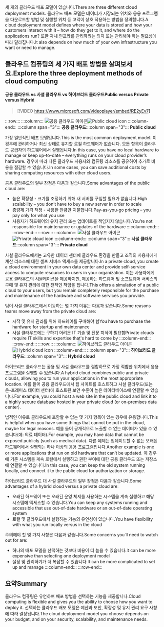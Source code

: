 <span data-ttu-id="e110c-101">세 개의 클라우드 배포 모델이 있습니다.</span><span class="sxs-lookup"><span data-stu-id="e110c-101">There are three different cloud deployment models.</span></span> <span data-ttu-id="e110c-102">클라우드 배포 모델은 데이터가 저장되는 위치와 응용 프로그램을 다운로드할 방법 및 실행할 위치 등 고객이 상호 작용하는 방법을 정의합니다.</span><span class="sxs-lookup"><span data-stu-id="e110c-102">A cloud deployment model defines where your data is stored and how your customers interact with it – how do they get to it, and where do the applications run?</span></span> <span data-ttu-id="e110c-103">또한 자체 인프라를 관리하려는 의지 또는 관리해야 하는 필요성에 따라 달라집니다.</span><span class="sxs-lookup"><span data-stu-id="e110c-103">It also depends on how much of your own infrastructure you want or need to manage.</span></span>

## <a name="explore-the-three-deployment-methods-of-cloud-computing"></a><span data-ttu-id="e110c-104">클라우드 컴퓨팅의 세 가지 배포 방법을 살펴보세요.</span><span class="sxs-lookup"><span data-stu-id="e110c-104">Explore the three deployment methods of cloud computing</span></span>

#### <a name="public-versus-private-versus-hybrid"></a><span data-ttu-id="e110c-105">공용 클라우드 vs 사설 클라우드 vs 하이브리드 클라우드</span><span class="sxs-lookup"><span data-stu-id="e110c-105">Public versus Private versus Hybrid</span></span>

> [!VIDEO https://www.microsoft.com/videoplayer/embed/RE2yEv7]

:::row:::
    :::column:::
        <span data-ttu-id="e110c-106">![공용 클라우드 아이콘](../media/4-public-cloud.png)</span><span class="sxs-lookup"><span data-stu-id="e110c-106">![Public cloud icon](../media/4-public-cloud.png)</span></span>
    :::column-end:::
    <span data-ttu-id="e110c-107">:::column span="3"::: **공용 클라우드**</span><span class="sxs-lookup"><span data-stu-id="e110c-107">:::column span="3"::: **Public cloud**</span></span>

<span data-ttu-id="e110c-108">가장 일반적인 배포 모델입니다.</span><span class="sxs-lookup"><span data-stu-id="e110c-108">This is the most common deployment model.</span></span> <span data-ttu-id="e110c-109">이 경우에 관리하거나 최신 상태로 유지할 로컬 하드웨어가 없습니다. 모든 항목이 클라우드 공급자의 하드웨어에서 실행됩니다.</span><span class="sxs-lookup"><span data-stu-id="e110c-109">In this case, you have no local hardware to manage or keep up-to-date – everything runs on your cloud provider’s hardware.</span></span> <span data-ttu-id="e110c-110">경우에 따라 다른 클라우드 사용자와 컴퓨팅 리소스를 공유하여 추가로 비용을 절감할 수 있습니다.</span><span class="sxs-lookup"><span data-stu-id="e110c-110">In some cases, you can save additional costs by sharing computing resources with other cloud users.</span></span>

<span data-ttu-id="e110c-111">공용 클라우드의 일부 장점은 다음과 같습니다.</span><span class="sxs-lookup"><span data-stu-id="e110c-111">Some advantages of the public cloud are:</span></span>

- <span data-ttu-id="e110c-112">높은 확장성 - 크기를 조정하기 위해 새 서버를 구입할 필요가 없습니다.</span><span class="sxs-lookup"><span data-stu-id="e110c-112">High scalability – you don’t have to buy a new server in order to scale</span></span>
- <span data-ttu-id="e110c-113">종량제 가격 책정 - 사용한 만큼만 지불합니다.</span><span class="sxs-lookup"><span data-stu-id="e110c-113">Pay-as-you-go pricing – you pay only for what you use</span></span>
- <span data-ttu-id="e110c-114">사용자가 하드웨어의 유지 관리 또는 업데이트를 책임지지 않습니다.</span><span class="sxs-lookup"><span data-stu-id="e110c-114">You’re not responsible for maintenance or updates of the hardware</span></span> :::column-end:::
  :::row-end:::
:::row:::
   :::column:::
        <span data-ttu-id="e110c-115">![사설 클라우드 아이콘](../media/4-private-cloud.png)</span><span class="sxs-lookup"><span data-stu-id="e110c-115">![Private cloud icon](../media/4-private-cloud.png)</span></span>
    :::column-end:::
    <span data-ttu-id="e110c-116">:::column span="3"::: **사설 클라우드**</span><span class="sxs-lookup"><span data-stu-id="e110c-116">:::column span="3"::: **Private cloud**</span></span>

<span data-ttu-id="e110c-117">사설 클라우드에서는 고유한 데이터 센터에 클라우드 환경을 만들고 조직의 사용자에게 계산 리소스에 대한 셀프 서비스 액세스를 제공합니다.</span><span class="sxs-lookup"><span data-stu-id="e110c-117">In a private cloud, you create a cloud environment in your own data center and provide self-service access to compute resources to users in your organization.</span></span> <span data-ttu-id="e110c-118">이는 사용자에게 공용 클라우드의 시뮬레이션을 제공하지만, 제공하는 하드웨어 및 소프트웨어 서비스의 구매 및 유지 관리에 대한 전적인 책임을 집니다.</span><span class="sxs-lookup"><span data-stu-id="e110c-118">This offers a simulation of a public cloud to your users, but you remain completely responsible for the purchase and maintenance of the hardware and software services you provide.</span></span>

<span data-ttu-id="e110c-119">팀이 사설 클라우드에서 이동하는 몇 가지 이유는 다음과 같습니다.</span><span class="sxs-lookup"><span data-stu-id="e110c-119">Some reasons teams move away from the private cloud are:</span></span>

- <span data-ttu-id="e110c-120">시작 및 유지 관리를 위해 하드웨어를 구매해야 함</span><span class="sxs-lookup"><span data-stu-id="e110c-120">You have to purchase the hardware for startup and maintenance</span></span>
- <span data-ttu-id="e110c-121">사설 클라우드에는 구하기 어려운 IT 기술 및 전문 지식이 필요함</span><span class="sxs-lookup"><span data-stu-id="e110c-121">Private clouds require IT skills and expertise that's hard to come by</span></span>
:::column-end:::
:::row-end:::
 :::row:::
    :::column:::
        <span data-ttu-id="e110c-122">![하이브리드 클라우드 아이콘](../media/4-hybrid-cloud.png)</span><span class="sxs-lookup"><span data-stu-id="e110c-122">![Hybrid cloud icon](../media/4-hybrid-cloud.png)</span></span>
    :::column-end:::
    <span data-ttu-id="e110c-123">:::column span="3"::: **하이브리드 클라우드**</span><span class="sxs-lookup"><span data-stu-id="e110c-123">:::column span="3"::: **Hybrid cloud**</span></span>

<span data-ttu-id="e110c-124">하이브리드 클라우드는 공용 및 사설 클라우드를 결합하므로 가장 적합한 위치에서 응용 프로그램을 실행할 수 있습니다.</span><span class="sxs-lookup"><span data-stu-id="e110c-124">A hybrid cloud combines public and private clouds, allowing you to run your applications in the most appropriate location.</span></span> <span data-ttu-id="e110c-125">예를 들어 공용 클라우드에서 웹 사이트를 호스트하고 사설 클라우드(또는 온-프레미스 데이터 센터)에 호스트된 보안 수준이 높은 데이터베이스에 연결할 수 있습니다.</span><span class="sxs-lookup"><span data-stu-id="e110c-125">For example, you could host a web site in the public cloud and link it to a highly secure database hosted in your private cloud (or on-premises data center).</span></span>

<span data-ttu-id="e110c-126">법적인 이유로 클라우드에 포함할 수 없는 몇 가지 항목이 있는 경우에 유용합니다.</span><span class="sxs-lookup"><span data-stu-id="e110c-126">This is helpful when you have some things that cannot be put in the cloud, maybe for legal reasons.</span></span> <span data-ttu-id="e110c-127">예를 들어 공개적으로 노출할 수 없는 데이터가 있을 수 있습니다(예: 의료 데이터).</span><span class="sxs-lookup"><span data-stu-id="e110c-127">For example, you may have data that cannot be exposed publicly (such as medical data).</span></span> <span data-ttu-id="e110c-128">다른 예제는 업데이트할 수 없는 오래된 하드웨어에서 실행되는 하나 이상의 응용 프로그램입니다.</span><span class="sxs-lookup"><span data-stu-id="e110c-128">Another example is one or more applications that run on old hardware that can’t be updated.</span></span> <span data-ttu-id="e110c-129">이 경우에 기존 시스템을 계속 로컬에서 실행하고 권한 부여에 대한 공용 클라우드 또는 저장소에 연결할 수 있습니다.</span><span class="sxs-lookup"><span data-stu-id="e110c-129">In this case, you can keep the old system running locally, and connect it to the public cloud for authorization or storage.</span></span>

<span data-ttu-id="e110c-130">하이브리드 클라우드 대 사설 클라우드의 일부 장점은 다음과 같습니다.</span><span class="sxs-lookup"><span data-stu-id="e110c-130">Some advantages of a hybrid cloud versus a private cloud are:</span></span>

- <span data-ttu-id="e110c-131">오래된 하드웨어 또는 오래된 운영 체제를 사용하는 시스템을 계속 실행하고 해당 시스템에 액세스할 수 있습니다.</span><span class="sxs-lookup"><span data-stu-id="e110c-131">You can keep any systems running and accessible that use out-of-date hardware or an out-of-date operating system</span></span>
- <span data-ttu-id="e110c-132">로컬 및 클라우드에서 실행하는 기능의 유연성이 있습니다.</span><span class="sxs-lookup"><span data-stu-id="e110c-132">You have flexibility with what you run locally versus in the cloud</span></span>

<span data-ttu-id="e110c-133">주의해야 할 몇 가지 사항은 다음과 같습니다.</span><span class="sxs-lookup"><span data-stu-id="e110c-133">Some concerns you'll need to watch out for are:</span></span>

- <span data-ttu-id="e110c-134">하나의 배포 모델을 선택하는 것보다 비용이 더 높을 수 있습니다.</span><span class="sxs-lookup"><span data-stu-id="e110c-134">It can be more expensive than selecting one deployment model</span></span>
- <span data-ttu-id="e110c-135">설정 및 관리하기가 더 복잡할 수 있습니다.</span><span class="sxs-lookup"><span data-stu-id="e110c-135">It can be more complicated to set up and manage</span></span> :::column-end:::
  :::row-end:::

## <a name="summary"></a><span data-ttu-id="e110c-136">요약</span><span class="sxs-lookup"><span data-stu-id="e110c-136">Summary</span></span>

<span data-ttu-id="e110c-137">클라우드 컴퓨팅은 유연하며 배포 방법을 선택하는 기능을 제공합니다.</span><span class="sxs-lookup"><span data-stu-id="e110c-137">Cloud computing is flexible and gives you the ability to choose how you want to deploy it.</span></span> <span data-ttu-id="e110c-138">선택하는 클라우드 배포 모델은 예산과 보안, 확장성 및 유지 관리 요구 사항에 따라 결정됩니다.</span><span class="sxs-lookup"><span data-stu-id="e110c-138">The cloud deployment model you choose depends on your budget, and on your security, scalability, and maintenance needs.</span></span>